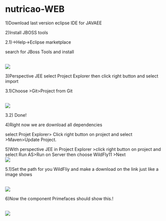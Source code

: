 # nutricao-WEB


1)Download last version eclipse IDE for JAVAEE

2)Install  JBOSS tools

2.1)->Help->Eclipse marketplace

search for JBoss Tools and install


<br>
<img src='https://1.bp.blogspot.com/-sUiJqolN5Rs/WqcovbiOgcI/AAAAAAAADII/2HZBLGhjnmk6pM2_GHvAleJ5lp_i0uf-wCLcBGAs/s320/jboss.png'/>
</br>



3)Perspective JEE select Project Explorer then click right button and select import

3.1)Choose >Git>Project from Git

<br>
<img src='https://1.bp.blogspot.com/-2gShJl41r3M/Wqcr_N6uQYI/AAAAAAAADIg/0FD5V-ibI3Ykb0o_NShAgWC_gBBmP51DwCLcBGAs/s1600/git.png'/>
</br>

3.2) Done!


4)Right now we are download all dependencies 

select Projet Explorer> Click right button on project and select >Maven>Update Project.


5)With perspective JEE in Project Explorer >click right button on project and select Run AS>Run on Server then choose WildFly11 >Next
<br>
<img src='https://3.bp.blogspot.com/-IEa2mJ4U-N0/Wqcu1C6r0eI/AAAAAAAADI4/ZMdXzIrkPos5x-sKy1U8Ba9BFi7BA97GACLcBGAs/s1600/Screen%2BShot%2B2018-03-12%2Bat%2B22.51.27.png'/>
</br>

5.1)Set the path for you WildFliy and make a download on the link just like a image shows

<br>
<img src='https://2.bp.blogspot.com/-np81tFjRKus/WqcxJ_UAsUI/AAAAAAAADJE/ndAgcGf4CTgq_fDXG5Bb1pFMCaXc0w9WQCLcBGAs/s1600/Screen%2BShot%2B2018-03-12%2Bat%2B23.01.32.png'/>
</br>



6)Now the component Primefaces should show this.!

<br>
<img src='https://2.bp.blogspot.com/-FGRtNyiNx5w/Wqcy8l0Jf4I/AAAAAAAADJc/DHxcTNtmmw8KKlXLTwX6H79Fr6fO657vgCLcBGAs/s1600/Screen%2BShot%2B2018-03-12%2Bat%2B23.09.00.png'/>
</br>


